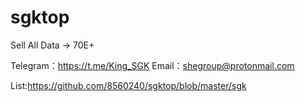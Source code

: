 # sgktop
Sell All Data -> 70E+

Telegram：https://t.me/King_SGK
Email：shegroup@protonmail.com

List:https://github.com/8560240/sgktop/blob/master/sgk
